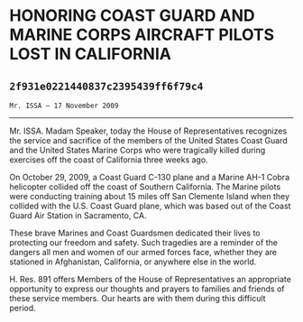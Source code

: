 # HONORING COAST GUARD AND MARINE CORPS AIRCRAFT PILOTS LOST IN  CALIFORNIA
## `2f931e0221440837c2395439ff6f79c4`
`Mr. ISSA — 17 November 2009`

---


Mr. ISSA. Madam Speaker, today the House of Representatives 
recognizes the service and sacrifice of the members of the United 
States Coast Guard and the United States Marine Corps who were 
tragically killed during exercises off the coast of California three 
weeks ago.

On October 29, 2009, a Coast Guard C-130 plane and a Marine AH-1 
Cobra helicopter collided off the coast of Southern California. The 
Marine pilots were conducting training about 15 miles off San Clemente 
Island when they collided with the U.S. Coast Guard plane, which was 
based out of the Coast Guard Air Station in Sacramento, CA.

These brave Marines and Coast Guardsmen dedicated their lives to 
protecting our freedom and safety. Such tragedies are a reminder of the 
dangers all men and women of our armed forces face, whether they are 
stationed in Afghanistan, California, or anywhere else in the world.

H. Res. 891 offers Members of the House of Representatives an 
appropriate opportunity to express our thoughts and prayers to families 
and friends of these service members. Our hearts are with them during 
this difficult period.